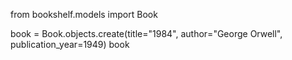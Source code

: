 from bookshelf.models import Book

book = Book.objects.create(title="1984", author="George Orwell", publication_year=1949)
book